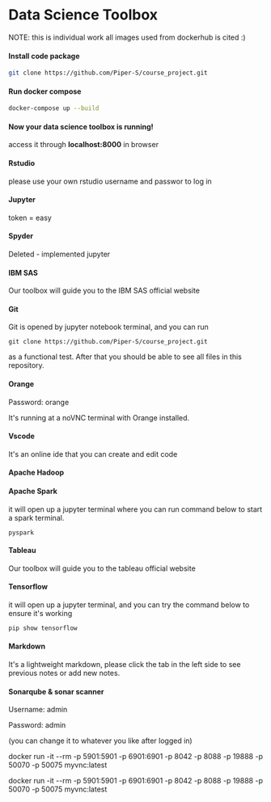 # Data Science Toolbox

NOTE: this is individual work all images used from dockerhub is cited :)

#### Install code package

```bash
git clone https://github.com/Piper-S/course_project.git
```

#### Run docker compose

```bash
docker-compose up --build
```

#### Now your data science toolbox is running!

access it through **localhost:8000** in browser

#### Rstudio 

please use your own rstudio username and passwor to log in

#### Jupyter

token = easy

#### Spyder

Deleted - implemented jupyter

#### IBM SAS

Our toolbox will guide you to the IBM SAS official website

#### Git

Git is opened by jupyter notebook terminal, and you can run 

```
git clone https://github.com/Piper-S/course_project.git
```

as a functional test. After that you should be able to see all files in this repository.

#### Orange

Password: orange

It's running at a noVNC terminal with Orange installed.

#### Vscode

It's an online ide that you can create and edit code 

#### Apache Hadoop



#### Apache Spark

it will open up a jupyter terminal where you can run command below to start a spark terminal.

```
pyspark
```



#### Tableau

Our toolbox will guide you to the tableau official website

#### Tensorflow

it will open up a jupyter terminal, and you can try the command below to ensure it's working

```bash
pip show tensorflow
```

#### Markdown

It's a lightweight markdown, please click the tab in the left side to see previous notes or add new notes.

#### Sonarqube & sonar scanner

Username: admin

Password: admin

(you can change it to whatever you like after logged in)

docker run -it --rm -p 5901:5901 -p 6901:6901 -p 8042 -p 8088 -p 19888 -p 50070 -p 50075 myvnc:latest

docker run -it --rm -p 5901:5901 -p 6901:6901 -p 8042 -p 8088 -p 19888 -p 50070 -p 50075 myvnc:latest

